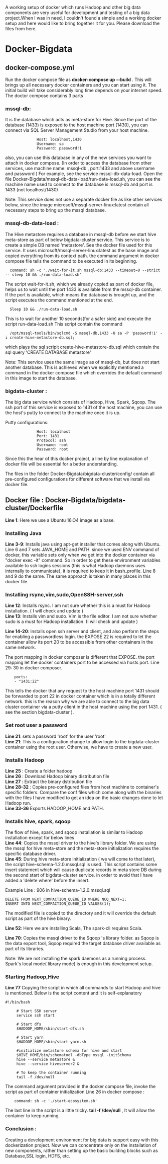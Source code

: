A working setup of docker which runs Hadoop and other big data components are very useful for development and testing of a big data project.When I was in need, I couldn't found a simple and a working docker setup and here would like to bring together it for you. Please download the files from here.

# Docker-Bigdata

## docker-compose.yml

Run the docker compose file as  **docker-compose up --build** . This will brings up all necessary docker containers and you can start using it. The initial build will take considerably long time depends on your internet speed. The doctor compose contains 3 parts

### mssql-db:

It is the database which acts as meta-store for Hive. Since the port of the database (1433) is exposed to the host machine port (1430),
you can connect via SQL Server Management Studio from your host machine.

```
              Host: localhost,1430
              Username: sa
              Password: password!1
```
also, you can use this database in any of the new services you want to attach in docker compose.
(In order to access the database from other services, use machine name: mssql-db , port:1433 and above username and password )
For example, see the service mssql-db-data-load. Open the file Docker-Bigdata/mssql-db-data-load/run-data-load.sh, you can see the machine
name used to connect to the database is mssql-db and port is 1433  (not localhost/1430)

Note: This service does not use a separate docker file as like other services below, since the image microsoft/mssql-server-linux:latest
contain all necessary steps to bring up the mssql database.

### mssql-db-data-load :

The Hive metastore requires a database in mssql-db before we start hive meta-store as part of below bigdata-cluster service.
This service is to create a simple DB named 'metastore'. See the docker file used for this service. It uses microsoft/mssql-server-linux:latest as the base image and copied everything from its context path. the command argument in docker compose
file tells the command to be executed in its beginning. 

``` 
  command: sh -c './wait-for-it.sh mssql-db:1433 --timeout=0 --strict -- sleep 10 && ./run-data-load.sh'
```
The script wait-for-it.sh, which we already copied as part of docker file, helps us to wait until the port 1433 is available from the mssql-db container. If the port is available, which means the database is brought up, and the script executes the command mentioned at the end.
``` 
  Sleep 10 && ./run-data-load.sh
```
This is to wait for another 10 seconds(for a safer side) and execute the script run-data-load.sh
This script contain the command 
```
  /opt/mssql-tools/bin/sqlcmd -S mssql-db,1433 -U sa -P 'password!1' -i create-hive-metastore-db.sql;
```
which plays the sql scripit create-hive-metastore-db.sql which contain the sql query 'CREATE DATABASE metastore'

Note:  This service uses the same image as of mssql-db, but does not start another database. This is achieved when we explicitly 
mentioned a command in the docker compose file which overrides the default command in this image to start the database.

### bigdata-cluster :

The big data service which consists of Hadoop, Hive, Spark, Sqoop. The ssh port of this service is exposed to 1431 of the host machine,
you can use the host's putty to connect to the machine once it is up.

Putty configurations:
 
```
              Host: localhost
              Port: 1431
              Protocol: ssh
              Username: root
              Password: root
```
Since this the hear of this docker project, a line by line explanation of docker file will be essential for a better understanding. 

The files in the folder Docker-Bigdata/bigdata-cluster/config/ contain all pre-configured configurations for different software that 
we install via docker file.


## Docker file : Docker-Bigdata/bigdata-cluster/Dockerfile

**Line 1**: Here we use a Ubuntu 16.O4 image as a base.

### Installing Java
**Line 3-9**: Installs java using apt-get installer that comes along with Ubuntu.  
Line 6 and 7 sets JAVA_HOME and PATH. since we used ENV command of docker, this variable sets only when we get into the docker container via "docker exec -it" command. So in order to get these environment variables available to ssh logins sessions (this is what Hadoop daemons uses internally to communicate), it is required to keep it in bash_profile. Line 8 and 9 do the same. The same approach is taken in many places in this docker file.

### Installing rsync,vim,sudo,OpenSSH-server,ssh
**Line 12**: Installs rsync. I am not sure whether this is a must for Hadoop installation. ( I will check and update )  
**Line 13**: Installs vim and sudo. Vim is the file editor. I am not sure whether sudo is a must for Hadoop installation. (I will check and update )  

**Line 14-20**: Installs open ssh server and client, and also perform the steps for enabling a passwordless login. the EXPOSE 22 is required to let the container allow its port 20 to be accessible from other containers in the same network.

The port mapping in docker composer is different that EXPOSE. the port mapping let the docker containers port to be accessed via hosts port. 
Line 29: 30 in docker composer.
````
    ports:
    - "1431:22"
````
This tells the docker that any request to the host machine port 1431 should be forwarded to port 22 in docker container which is in a totally different network. this is the reason why we are able to connect to the big data cluster container via a putty client in the host machine using the port 1431. ( see the section bigdata-cluster ).

### Set root user a password
**Line 21**: sets a password 'root' for the user 'root'  
**Line 21**: This is a configuration change to allow login to the bigdata-cluster container using the root user.
              Otherwise, we have to create a new user.

### Installs Hadoop
**Line 25** : Create a folder hadoop  
**Line 26** : Download Hadoop binary distribution file  
**Line 27** : Extract the binary dstribution file  
**Line 28-32** : Copies pre-configured files from host machine to container's specific folders.
                 Compare the conf files which come along with the binaries with the files I have modified to get an idea on the basic changes done to let Hadoop run.  
**Line 33-36**  Exports HADOOP_HOME and PATH. 

### Installs hive, spark, sqoop

The flow of hive, spark, and sqoop installation is similar to Hadoop installation except for below lines  
**Line 44**: Copies the mssql driver to the hive's library folder. We are using the mssql for hive meta-store and the meta-store initialization requires the specific database driver.  
**Line 45**: During hive meta-store initialization ( we will come to that later), the script hive-schema-1.2.0.mssql.sql is used.
This script contains some insert statement which will cause duplicate records in meta store DB during the second start of bigdata-cluster service. in order to avoid that I have added a 'delete where' before the insert.   

Example Line :  906 in hive-schema-1.2.0.mssql.sql
```
DELETE FROM NEXT_COMPACTION_QUEUE_ID WHERE NCQ_NEXT=1;
INSERT INTO NEXT_COMPACTION_QUEUE_ID VALUES(1);
````

The modified file is copied to the directory and it will override the default script as part of the hive binary.

**Line 52**: Here we are installing Scala, The spark-cli requires Scala.  

**Line 70**: Copies the mssql driver to the Sqoop 's library folder. as Sqoop is the data export tool, Sqoop required the target database driver available as part of its libraries.  


Note: We are not installing the spark daemons as a running process. Spark's local mode( library mode) is enough in this development setup.

### Starting Hadoop,Hive

**Line 77** Copying the script in which all commands to start Hadoop and hive is mentioned.
 Below is the script content and it is self-explanatory   
 
 ```
 #!/bin/bash

      # Start SSH server 
      service ssh start

      # Start dfs  
      $HADOOP_HOME/sbin/start-dfs.sh

      # Start yarn  
      $HADOOP_HOME/sbin/start-yarn.sh

      #initialize metastore schema for hive and start
      $HIVE_HOME/bin/schematool -dbType mssql -initSchema
      hive --service metastore &
      hive --service hiveserver2 &

      # To keep the container running
      tail -f /dev/null

 ```

The command argument provided in the docker compose file, invoke the script as part of container initialization
Line 26 in docker compose :
```
    command: sh -c './start-ecosystem.sh'
``` 

The last line in the script is a little tricky.  **tail -f /dev/null** , It will allow the container to keep running.

### Conclusion :

Creating a development environment for big data is support easy with this dockerization project. Now we can concentrate only on the installation of new components, rather than setting up the basic building blocks such as Database,SSL login, HDFS, etc. 
                 

